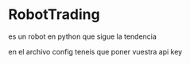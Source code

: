 # RobotTrading
es un robot en python que sigue la tendencia



en el archivo config teneis que poner vuestra api key



